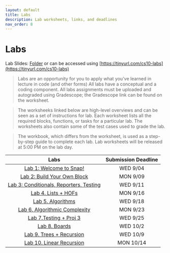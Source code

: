 ```yaml
---
layout: default
title: Labs
description: Lab worksheets, links, and deadlines
nav_order: 8
---
```

# Labs

Lab Slides: [Folder](https://drive.google.com/drive/folders/1CXRHvlQswGr2eT0zNPsMEdKhJJl6zIcf?usp=sharing) or can be accessed using [https://tinyurl.com/cs10-labs](https://tinyurl.com/cs10-labs)

> Labs are an opportunity for you to apply what you've learned in lecture in code (and other forms) All labs have a conceptual and a coding component. All labs assignments must be uploaded and autograded using Gradescope; the Gradescope link can be found on the worksheet. 

> The worksheeks linked below are high-level overviews and can be seen as a set of instructions for  lab. Each worksheet lists all the required blocks, functions, or tasks for a particular lab. The worksheets also contain some of the test cases used to grade the lab.

> The workbook, which differs from the worksheet, is used as a step-by-step guide to complete each lab. Lab worksheets will be released at 5:00 PM on the lab day. 

| Labs                                          |  Submission Deadline  |
| :----:                                        |  :----:               |
| [Lab 1: Welcome to Snap!](https://docs.google.com/document/d/1A-e8t_ow2SamdUqJC9tfT11-ZaCn351NW3CpD-KvxN8/edit?usp=sharing)                   | WED 9/04              |
| [Lab 2: Build Your Own Block](https://docs.google.com/document/d/1ewb7nT9CGZRqnbbYmKWaqXJHDqq6Nn0Y8vNOjgaMrBk/edit?usp=sharing)              | MON 9/09              |
| [Lab 3: Conditionals, Reporters, Testing](https://docs.google.com/document/d/1NkU9MzRESC0F1l3A520-F2AtSnf3rheOFxvUEGXd4F8/edit#heading=h.ew4i1encppj2)   | WED 9/11        |
| [Lab 4. Lists + HOFs](https://docs.google.com/document/d/1UBSwk2pluznTyzE2tj1keDubTy3xUVD9TvAyu9PtboY/edit)                 | MON 9/16             |
| [Lab 5. Algorithms](https://docs.google.com/document/d/103lH4tS0RIKgsYHGcCr4935RTvF7YF0AlJg7Zscu9_E/edit#heading=h.ew4i1encppj2)                        | WED 9/18          |
| [Lab 6. Algorithmic Complexity](https://docs.google.com/document/d/1y6HksX18w8Nknp55tdY4lFw16ea2WxvswE9_w8px_lM/edit?usp=sharing)             | MON 9/23         |
| [Lab 7.Testing + Proj 3](https://docs.google.com/document/d/1x65mJTTFzVyOTU2uZYnrQvzL5H6SQ-ccJIgz0XKbsIY/edit?usp=sharing)             | WED 9/25         |
| [Lab 8. Boards](https://docs.google.com/document/d/1kjg8lereiUnvM6XltHGN-XlrzOqgPEjwCGroBEt78eY/edit#heading=h.ew4i1encppj2)             | WED 10/2         |
| [Lab 9. Trees + Recursion](https://docs.google.com/document/d/1UtbGEcQo7wyQvMvNEv87ob1NQZOFRjcHah2twnNQL-Y/edit)             | WED 10/9         |
| [Lab 10. Linear Recursion](https://docs.google.com/document/d/1J1HO00NO8zZqt1jcY_2Bp0dJBrc0U9fpqiD7pcSFkCM/edit)             | MON 10/14         |
